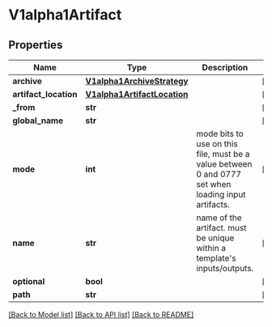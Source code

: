 # V1alpha1Artifact

## Properties
Name | Type | Description | Notes
------------ | ------------- | ------------- | -------------
**archive** | [**V1alpha1ArchiveStrategy**](V1alpha1ArchiveStrategy.md) |  | [optional] 
**artifact_location** | [**V1alpha1ArtifactLocation**](V1alpha1ArtifactLocation.md) |  | [optional] 
**_from** | **str** |  | [optional] 
**global_name** | **str** |  | [optional] 
**mode** | **int** | mode bits to use on this file, must be a value between 0 and 0777 set when loading input artifacts. | [optional] 
**name** | **str** | name of the artifact. must be unique within a template&#39;s inputs/outputs. | [optional] 
**optional** | **bool** |  | [optional] 
**path** | **str** |  | [optional] 

[[Back to Model list]](../README.md#documentation-for-models) [[Back to API list]](../README.md#documentation-for-api-endpoints) [[Back to README]](../README.md)


